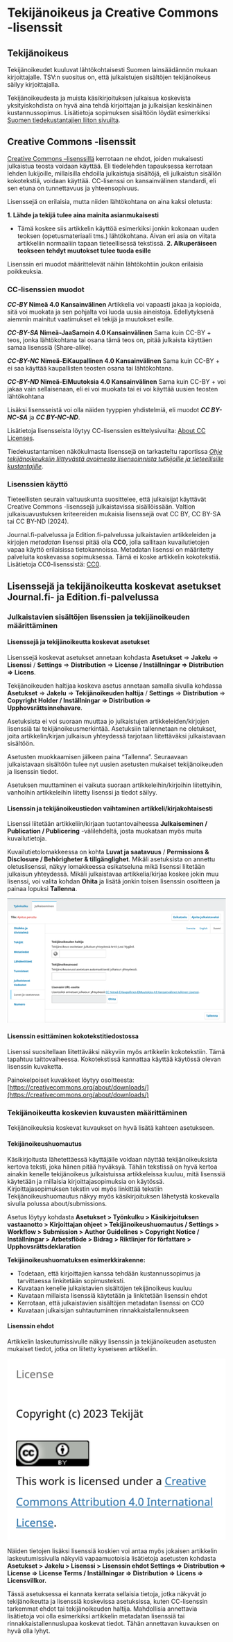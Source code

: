 # Tekijänoikeus ja Creative Commons -lisenssit

## Tekijänoikeus

Tekijänoikeudet kuuluvat lähtökohtaisesti Suomen lainsäädännön mukaan kirjoittajalle. TSV:n suositus on, että julkaistujen sisältöjen tekijänoikeus säilyy kirjoittajalla.

Tekijänoikeudesta ja muista käsikirjoituksen julkaisua koskevista yksityiskohdista on hyvä aina tehdä kirjoittajan ja julkaisijan keskinäinen kustannussopimus. Lisätietoja sopimuksen sisältöön löydät esimerkiksi [Suomen tiedekustantajien liiton sivuilta](https://tiedekustantajat.fi/ohjeet/sopiminen/).

## Creative Commons -lisenssit

[Creative Commons –lisenssillä](https://creativecommons.fi/) kerrotaan ne ehdot, joiden mukaisesti julkaistua teosta voidaan käyttää. Eli tiedelehden tapauksessa kerrotaan lehden lukijoille, millaisilla ehdoilla julkaistuja sisältöjä, eli julkaistun sisällön kokotekstiä, voidaan käyttää. CC-lisenssi on kansainvälinen standardi, eli sen etuna on tunnettavuus ja yhteensopivuus.

Lisenssejä on erilaisia, mutta niiden lähtökohtana on aina kaksi oletusta:

**1. Lähde ja tekijä tulee aina mainita asianmukaisesti**
- Tämä koskee siis artikkelin käyttöä esimerkiksi jonkin kokonaan uuden teoksen (opetusmateriaali tms.) lähtökohtana. Aivan eri asia on viitata artikkeliin normaaliin tapaan tieteellisessä tekstissä.
**2. Alkuperäiseen teokseen tehdyt muutokset tulee tuoda esille**

Lisenssin eri muodot määrittelevät näihin lähtökohtiin joukon erilaisia poikkeuksia.

### CC-lisenssien muodot

**_CC-BY_ Nimeä 4.0 Kansainvälinen** 
Artikkelia voi vapaasti jakaa ja kopioida, sitä voi muokata ja sen pohjalta voi luoda uusia aineistoja. Edellytyksenä aiemmin mainitut vaatimukset eli tekijä ja muutokset esille.

**_CC-BY-SA_ Nimeä-JaaSamoin 4.0 Kansainvälinen** 
Sama kuin CC-BY + teos, jonka lähtökohtana tai osana tämä teos on, pitää julkaista käyttäen samaa lisenssiä (Share-alike). 

**_CC-BY-NC_ Nimeä-EiKaupallinen 4.0 Kansainvälinen**
Sama kuin CC-BY + ei saa käyttää kaupallisten teosten osana tai lähtökohtana.

**_CC-BY-ND_ Nimeä-EiMuutoksia 4.0 Kansainvälinen**
Sama kuin CC-BY + voi jakaa vain sellaisenaan, eli ei voi muokata tai ei voi käyttää uusien teosten lähtökohtana 

Lisäksi lisensseistä voi olla näiden tyyppien yhdistelmiä, eli muodot **_CC BY-NC-SA_** ja **_CC BY-NC-ND_**.

Lisätietoja lisensseista löytyy CC-lisenssien esittelysivuilta: [About CC Licenses](https://creativecommons.org/share-your-work/cclicenses/).

Tiedekustantamisen näkökulmasta lisenssejä on tarkasteltu raportissa _[Ohje tekijänoikeuksiin liittyvästä avoimesta lisensoinnista tutkijoille ja tieteellisille kustantajille](https://doi.org/10.23847/isbn.9789525995350)_.

### Lisenssien käyttö

Tieteellisten seurain valtuuskunta suosittelee, että julkaisijat käyttävät Creative Commons -lisenssejä julkaistavissa sisällöissään. Valtion julkaisuavustuksen kriteereiden mukaisia lisenssejä ovat CC BY, CC BY-SA tai CC BY-ND (2024).

Journal.fi-palvelussa ja Edition.fi-palvelussa julkaistavien artikkeleiden ja kirjojen _metadatan_ lisenssi pitää olla **CC0**, jolla sallitaan kuvailutietojen vapaa käyttö erilaisissa tietokannoissa. Metadatan lisenssi on määritetty palveluita koskevassa sopimuksessa. Tämä ei koske artikkelin kokotekstiä. Lisätietoja CC0-lisenssistä: [CC0](https://creativecommons.org/share-your-work/public-domain/cc0/).

## Lisenssejä ja tekijänoikeutta koskevat asetukset Journal.fi- ja Edition.fi-palvelussa

### Julkaistavien sisältöjen lisenssien ja tekijänoikeuden määrittäminen

#### Lisenssejä ja tekijänoikeutta koskevat asetukset

Lisenssejä koskevat asetukset annetaan kohdasta **Asetukset** => **Jakelu** => **Lisenssi** / **Settings** => **Distribution** => **License / Inställningar => Distribution => Licens**.

Tekijänoikeuden haltijaa koskeva asetus annetaan samalla sivulla kohdassa **Asetukset** => **Jakelu** => **Tekijänoikeuden haltija** / **Settings** => **Distribution** => **Copyright Holder / Inställningar => Distribution => Upphovsrättsinnehavare**.

Asetuksista ei voi suoraan muuttaa jo julkaistujen artikkeleiden/kirjojen lisenssiä tai tekijänoikeusmerkintää. Asetuksiin tallennetaan ne oletukset, joita artikkelin/kirjan julkaisun yhteydessä tarjotaan liitettäväksi julkaistavaan sisältöön.

Asetusten muokkaamisen jälkeen paina “Tallenna”. Seuraavaan julkaistavaan sisältöön tulee nyt uusien asetusten mukaiset tekijänoikeuden ja lisenssin tiedot.

Asetuksen muuttaminen ei vaikuta suoraan artikkeleihin/kirjoihin liitettyihin, vanhoihin artikkeleihin liitetty lisenssi ja tiedot säilyy.


#### Lisenssin ja tekijänoikeustiedon vaihtaminen artikkeli/kirjakohtaisesti

Lisenssi liitetään artikkeliin/kirjaan tuotantovaiheessa **Julkaiseminen / Publication / Publicering** -välilehdeltä, josta muokataan myös muita kuvailutietoja.

Kuvailutietolomakkeessa on kohta **Luvat ja saatavuus** / **Permissions & Disclosure / Behörigheter & tillgänglighet**. Mikäli asetuksista on annettu oletuslisenssi, näkyy lomakkeessa esikatseluna mikä lisenssi liitetään julkaisun yhteydessä. Mikäli julkaistavaa artikkelia/kirjaa koskee jokin muu lisenssi, voi valita kohdan **Ohita** ja lisätä jonkin toisen lisenssin osoitteen ja painaa lopuksi **Tallenna**.

![alt_text](../_media/tekijyys-1.png "image_tooltip")

#### Lisenssin esittäminen kokotekstitiedostossa

Lisenssi suositellaan liitettäväksi näkyviin myös artikkelin kokotekstiin. Tämä tapahtuu taittovaiheessa. Kokotekstissä kannattaa käyttää käytössä olevan lisenssin kuvaketta.

Painokelpoiset kuvakkeet löytyy osoitteesta:  [https://creativecommons.org/about/downloads/](https://creativecommons.org/about/downloads/)

### Tekijänoikeutta koskevien kuvausten määrittäminen

Tekijänoikeuksia koskevat kuvaukset on hyvä lisätä kahteen asetukseen.

#### Tekijänoikeushuomautus

Käsikirjoitusta lähetettäessä käyttäjälle voidaan näyttää tekijänoikeuksista kertova teksti, joka hänen pitää hyväksyä. Tähän tekstissä on hyvä kertoa ainakin kenelle tekijänoikeus julkaistuissa artikkeleissa kuuluu, mitä lisenssiä käytetään ja millaisia kirjoittajasopimuksia on käytössä. Kirjoittajasopimuksen tekstin voi myös linkittää tekstiin Tekijänoikeushuomautus näkyy myös käsikirjoituksen lähetystä koskevalla sivulla polussa about/submissions.

Asetus löytyy kohdasta **Asetukset > Työnkulku > Käsikirjoituksen vastaanotto > Kirjoittajan ohjeet > Tekijänoikeushuomautus / Settings > Workflow > Submission > Author Guidelines > Copyright Notice / Inställningar > Arbetsflöde > Bidrag > Riktlinjer för författare > Upphovsrättsdeklaration**

**Tekijänoikeushuomatuksen esimerkkirakenne:**

* Todetaan, että kirjoittajien kanssa tehdään kustannussopimus ja tarvittaessa linkitetään sopimusteksti.
* Kuvataan kenelle julkaistavien sisältöjen tekijänoikeus kuuluu
* Kuvataan millaista lisenssiä käytetään ja linkitetään lisenssin ehdot
* Kerrotaan, että julkaistavien sisältöjen metadatan lisenssi on CC0
* Kuvataan julkaisijan suhtautuminen rinnakkaistallennukseen

#### Lisenssin ehdot

Artikkelin laskeutumissivulle näkyy lisenssin ja tekijänoikeuden asetusten mukaiset tiedot, jotka on liitetty kyseiseen artikkeliin.

![alt_text](../_media/tekijyys-2.png "image_tooltip")

Näiden tietojen lisäksi lisenssiä koskien voi antaa myös jokaisen artikkelin laskeutumissivulla näkyviä vapaamuotoisia lisätietoja asetusten kohdasta **Asetukset > Jakelu > Lisenssi > Lisenssin ehdot Settings => Distribution => License => License Terms / Inställningar => Distribution => Licens => Licensvillkor.**

Tässä asetuksessa ei kannata kerrata sellaisia tietoja, jotka näkyvät jo tekijänoikeutta ja lisenssiä koskevissa asetuksissa, kuten CC-lisenssin tarkemmat ehdot tai tekijänoikeuden haltija. Mahdollisia annettavia lisätietoja voi olla esimerkiksi artikkelin metadatan lisenssiä tai rinnakkaistallennuslupaa koskevat tiedot. Tähän annettavan kuvauksen on hyvä olla lyhyt.
